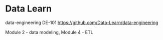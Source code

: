 # Data Learn
data-engineering DE-101
https://github.com/Data-Learn/data-engineering

Module 2 - data modeling, Module 4 - ETL
